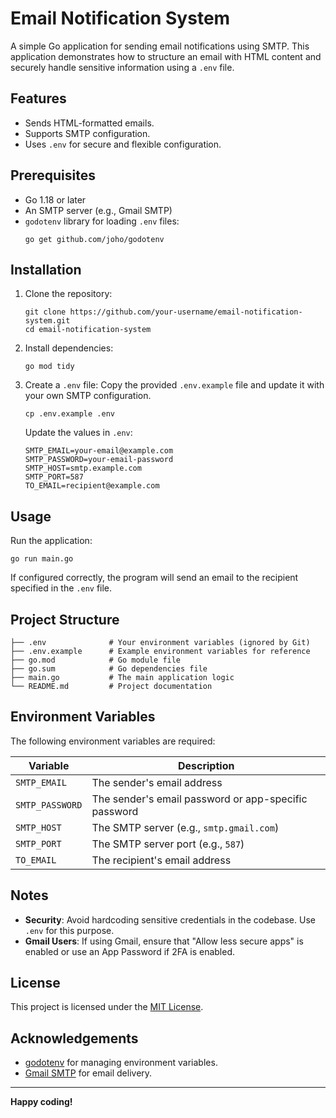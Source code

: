 # Email Notification System

A simple Go application for sending email notifications using SMTP. This application demonstrates how to structure an email with HTML content and securely handle sensitive information using a `.env` file.

## Features

- Sends HTML-formatted emails.
- Supports SMTP configuration.
- Uses `.env` for secure and flexible configuration.

## Prerequisites

- Go 1.18 or later
- An SMTP server (e.g., Gmail SMTP)
- `godotenv` library for loading `.env` files:
  ```
  go get github.com/joho/godotenv
  ```

## Installation

1. Clone the repository:
   ```
   git clone https://github.com/your-username/email-notification-system.git
   cd email-notification-system
   ```

2. Install dependencies:
   ```
   go mod tidy
   ```

3. Create a `.env` file:
   Copy the provided `.env.example` file and update it with your own SMTP configuration.

   ```
   cp .env.example .env
   ```

   Update the values in `.env`:

   ```
   SMTP_EMAIL=your-email@example.com
   SMTP_PASSWORD=your-email-password
   SMTP_HOST=smtp.example.com
   SMTP_PORT=587
   TO_EMAIL=recipient@example.com
   ```

## Usage

Run the application:
```
go run main.go
```

If configured correctly, the program will send an email to the recipient specified in the `.env` file.

## Project Structure

```
├── .env              # Your environment variables (ignored by Git)
├── .env.example      # Example environment variables for reference
├── go.mod            # Go module file
├── go.sum            # Go dependencies file
├── main.go           # The main application logic
└── README.md         # Project documentation
```

## Environment Variables

The following environment variables are required:

| Variable       | Description                                    |
|----------------|------------------------------------------------|
| `SMTP_EMAIL`   | The sender's email address                    |
| `SMTP_PASSWORD`| The sender's email password or app-specific password |
| `SMTP_HOST`    | The SMTP server (e.g., `smtp.gmail.com`)       |
| `SMTP_PORT`    | The SMTP server port (e.g., `587`)             |
| `TO_EMAIL`     | The recipient's email address                 |

## Notes

- **Security**: Avoid hardcoding sensitive credentials in the codebase. Use `.env` for this purpose.
- **Gmail Users**: If using Gmail, ensure that "Allow less secure apps" is enabled or use an App Password if 2FA is enabled.

## License

This project is licensed under the [MIT License](LICENSE).

## Acknowledgements

- [godotenv](https://github.com/joho/godotenv) for managing environment variables.
- [Gmail SMTP](https://support.google.com/mail/answer/7126229) for email delivery.

---

**Happy coding!**
